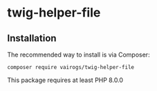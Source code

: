 # twig-helper-file

Installation
------------

The recommended way to install is via Composer:

```
composer require vairogs/twig-helper-file
```

This package requires at least PHP 8.0.0
